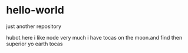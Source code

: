 # hello-world
just another repository


hubot.here i like node very much
i have tocas on the moon.and find then superior yo earth tocas
